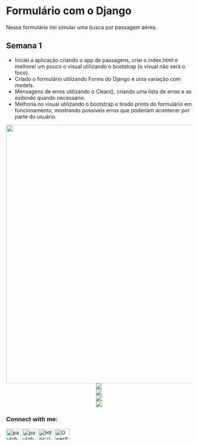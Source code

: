 # Formulário com o Django

Nesse formulário irei simular uma busca por passagem aérea.

## Semana 1

- Iniciei a aplicação criando o app de passagens, criei o index.html e melhorei um pouco o visual utilizando o bootstrap (o visual não será o foco).
- Criado o formulário utilizando Forms do Django e uma variação com models.
- Mensagens de erros utilizando o Clean(), criando uma lista de erros e as exibindo quando necessário.
- Melhoria no visual utilizando o bootstrap e tirado prints do formulário em funcionamento, mostrando possíveis erros que poderiam acontecer por parte do usuário.

<div align="center">
<img src="https://user-images.githubusercontent.com/86570695/194658975-a9da8805-257b-4dac-86f6-1c07795614ac.JPG" width="700px" />
</div>

<div align="center">
<img src="https://user-images.githubusercontent.com/86570695/194658985-cdaf6e14-def2-4599-b91a-ad9be8f6bdbf.JPG" />
</div>

<div align="center">
<img src="https://user-images.githubusercontent.com/86570695/194658988-f665b011-1a4d-4a27-9bcc-db48c0e86bda.JPG" />
</div>

<div align="center">
<img src="https://user-images.githubusercontent.com/86570695/194658992-e45cc074-d272-4e79-8f19-d99c10c43f50.JPG" />
</div>

<div align="center">
<img src="https://user-images.githubusercontent.com/86570695/194658995-cdb8c0cf-cd2b-45b9-a048-55dcd69b4d0b.JPG" />
</div>

<h3 align="left">Connect with me:</h3>
<p align="left">
<a href="https://linkedin.com/in/pauloborini" target="blank"><img align="center" src="https://raw.githubusercontent.com/rahuldkjain/github-profile-readme-generator/master/src/images/icons/Social/linked-in-alt.svg" alt="pauloborini" height="30" width="40" /></a>
<a href="https://instagram.com/pauloborini/" target="blank"><img align="center" src="https://raw.githubusercontent.com/rahuldkjain/github-profile-readme-generator/master/src/images/icons/Social/instagram.svg" alt="pauloborini/" height="30" width="40" /></a>
<a href="https://www.youtube.com/channel/UC61MPlOHzXH3Z8jeGN-x0Fw" target="blank"><img align="center" src="https://raw.githubusercontent.com/rahuldkjain/github-profile-readme-generator/master/src/images/icons/Social/youtube.svg" alt="https://www.youtube.com/channel/UC61MPlOHzXH3Z8jeGN-x0Fw" height="30" width="40" /></a>
<a href="https://discord.gg/Ower#6752" target="blank"><img align="center" src="https://raw.githubusercontent.com/rahuldkjain/github-profile-readme-generator/master/src/images/icons/Social/discord.svg" alt="Ower#6752" height="30" width="40" /></a>
</p>
